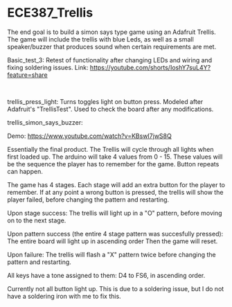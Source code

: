 # ECE387_Trellis

The end goal is to build a simon says type game using an Adafruit Trellis. The game will include the trellis with blue Leds, as well as a small speaker/buzzer that produces sound when certain requirements are met.


Basic_test_3:
  Retest of functionality after changing LEDs and wiring and fixing soldering issues.
  Link: https://youtube.com/shorts/IoshY7suL4Y?feature=share
  
  <br />
  
  
trellis_press_light:
  Turns toggles light on button press. Modeled after Adafruit's "TrellisTest". Used to check the board after any modifications.
  
  
  
trellis_simon_says_buzzer:
  
  Demo: https://www.youtube.com/watch?v=KBswI7jwS8Q
    
  Essentially the final product.
  The Trellis will cycle through all lights when first loaded up.
  The arduino will take 4 values from 0 - 15. These values will be the sequence the player has to remember for the game. Button repeats can happen.
  
  The game has 4 stages. Each stage will add an extra button for the player to remember. If at any point a wrong button is pressed, the trellis will show the player      failed, before changing the pattern and restarting.
  
  Upon stage success:
    The trellis will light up in a "O" pattern, before moving on to the next stage.
    
  Upon pattern success (the entire 4 stage pattern was succesfully pressed):
    The entire board will light up in ascending order
    Then the game will reset.
    
  Upon failure:
    The trellis will flash a "X" pattern twice before changing the pattern and restarting.
    
  All keys have a tone assigned to them:
    D4 to FS6, in ascending order.
    
    
  Currently not all button light up.
  This is due to a soldering issue, but I do not have a soldering iron with me to fix this.
